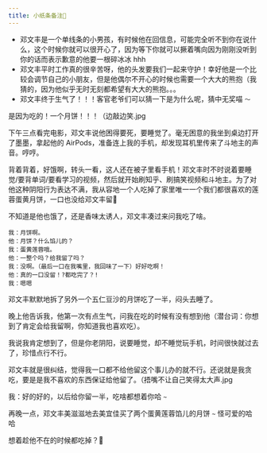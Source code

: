 ```yaml
---
title: 小纸条备注📄
---
```


- 邓文丰是一个单线条的小男孩，有时候他在回信息，可能完全听不到你在说什么，这个时候你就可以很开心了，因为等下你就可以撅着嘴向因为刚刚没听到你的话而表示歉意的他要一根碎冰冰 hhh
- 邓文丰平时工作真的很辛苦呀，他的头发要我们一起来守护！幸好他是一个比较会调节自己的小朋友，但是他偶尔不开心的时候也需要一个大大的熊抱（我猜的，因为他似乎无时无刻都希望有大大的熊抱。。。
- 邓文丰终于生气了！！！客官老爷们可以猜一下是为什么呢，猜中无奖喵 `～`

是因为吃的！一个月饼！！！（边敲边笑.jpg

下午三点看完电影，邓文丰说他困得要死，要睡觉了。毫无困意的我坐到桌边打开了墨墨，拿起他的 AirPods，准备连上我的手机，却发现耳机里传来了斗地主的声音。哼哼。

背着背着，好饿啊，转头一看，这人还在被子里看手机！邓文丰时不时说着要睡觉/要背单词/要看学习的视频，然后就开始刷知乎、刷搞笑视频和斗地主。为了对他这种阴阳行为表达不满，我从容地一个人吃掉了家里唯一一个我们都很喜欢的莲蓉蛋黄月饼，一口也没给邓文丰留🙈

不知道是他也饿了，还是香味太诱人，邓文丰凑过来问我吃了啥。

```
我：月饼啊。
他：月饼？什么馅儿的？
我：蛋黄莲蓉哦。
他：一整个吗？给我留了吗？
我：没啊。（最后一口在我嘴里，我回味了一下）好好吃啊！
他：真的一口没留！?都吃完了？!
我：嗯嗯
```

邓文丰默默地拆了另外一个五仁豆沙的月饼吃了一半，闷头去睡了。

晚上他告诉我，他第一次有点生气，问我在吃的时候有没有想到他（潜台词：你想到了肯定会给我留啊，你知道我也喜欢吃）。

我说我肯定想到了，但是你老阴阳，说要睡觉，却不睡觉玩手机，时间很快就过去了，珍惜点行不行。

邓文丰就是很纠结，觉得我一口都不给他留这个事儿办的就不行。还说就是我贪吃，要是是我不喜欢的东西保证给他留了。（捂嘴不让自己笑得太大声.jpg

我：好的好的，以后给你留一半，吃啥都想着你哈 `~`

再晚一点，邓文丰美滋滋地去美宜佳买了两个蛋黄莲蓉馅儿的月饼 `~` 怪可爱的哈哈

想着趁他不在的时候都吃掉？🥰
